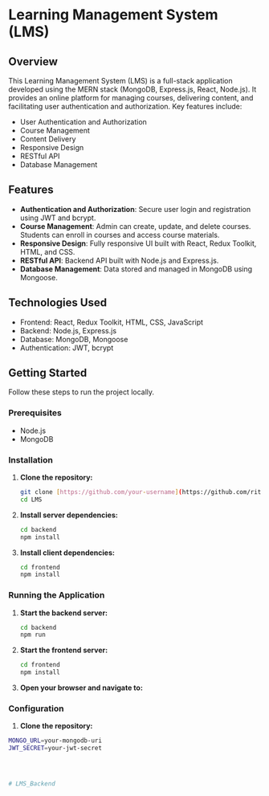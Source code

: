 # Learning Management System (LMS)



## Overview

This Learning Management System (LMS) is a full-stack application developed using the MERN stack (MongoDB, Express.js, React, Node.js). It provides an online platform for managing courses, delivering content, and facilitating user authentication and authorization. Key features include:

- User Authentication and Authorization
- Course Management
- Content Delivery
- Responsive Design
- RESTful API
- Database Management

## Features

- **Authentication and Authorization**: Secure user login and registration using JWT and bcrypt.
- **Course Management**: Admin can create, update, and delete courses. Students can enroll in courses and access course materials.
- **Responsive Design**: Fully responsive UI built with React, Redux Toolkit, HTML, and CSS.
- **RESTful API**: Backend API built with Node.js and Express.js.
- **Database Management**: Data stored and managed in MongoDB using Mongoose.

## Technologies Used

- Frontend: React, Redux Toolkit, HTML, CSS, JavaScript
- Backend: Node.js, Express.js
- Database: MongoDB, Mongoose
- Authentication: JWT, bcrypt

## Getting Started

Follow these steps to run the project locally.

### Prerequisites

- Node.js
- MongoDB

### Installation

1. **Clone the repository:**
   ```bash
   git clone [https://github.com/your-username](https://github.com/riteshkumar-0/LMS_Backend.git)/lms.git
   cd LMS
2. **Install server dependencies:**
   ```bash
   cd backend
   npm install

3. **Install client dependencies:**
   ```bash
   cd frontend
   npm install
   
### Running the Application

1. **Start the backend server:**
   ```bash
   cd backend
   npm run

2. **Start the frontend server:**
   ```bash
   cd frontend
   npm install

3. **Open your browser and navigate to:**
   
    


### Configuration

  1. **Clone the repository:**
   ```bash
   MONGO_URL=your-mongodb-uri
   JWT_SECRET=your-jwt-secret




# LMS_Backend
